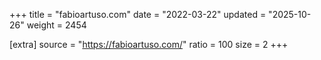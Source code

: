 +++
title = "fabioartuso.com"
date = "2022-03-22"
updated = "2025-10-26"
weight = 2454

[extra]
source = "https://fabioartuso.com/"
ratio = 100
size = 2
+++
